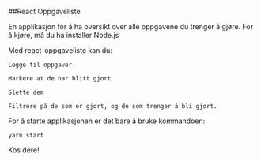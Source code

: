 ##React Oppgaveliste

En applikasjon for å ha oversikt over alle oppgavene du trenger å gjøre.
For å kjøre, må du ha installer Node.js

Med react-oppgaveliste kan du:
    
    Legge til oppgaver

    Markere at de har blitt gjort

    Slette dem

    Filtrere på de som er gjort, og de som trenger å bli gjort.

For å starte applikasjonen er det bare å bruke kommandoen: 

    yarn start 

Kos dere!
